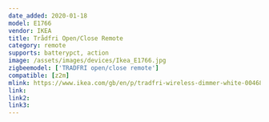 ```yaml
---
date_added: 2020-01-18
model: E1766
vendor: IKEA
title: Trådfri Open/Close Remote
category: remote
supports: batterypct, action
image: /assets/images/devices/Ikea_E1766.jpg
zigbeemodel: ['TRADFRI open/close remote']
compatible: [z2m]
mlink: https://www.ikea.com/gb/en/p/tradfri-wireless-dimmer-white-00468432/
link: 
link2: 
link3: 
---
```

